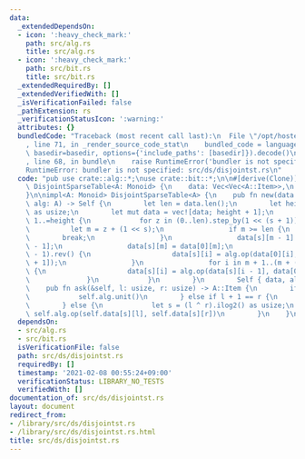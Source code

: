 ```yaml
---
data:
  _extendedDependsOn:
  - icon: ':heavy_check_mark:'
    path: src/alg.rs
    title: src/alg.rs
  - icon: ':heavy_check_mark:'
    path: src/bit.rs
    title: src/bit.rs
  _extendedRequiredBy: []
  _extendedVerifiedWith: []
  _isVerificationFailed: false
  _pathExtension: rs
  _verificationStatusIcon: ':warning:'
  attributes: {}
  bundledCode: "Traceback (most recent call last):\n  File \"/opt/hostedtoolcache/Python/3.9.1/x64/lib/python3.9/site-packages/onlinejudge_verify/documentation/build.py\"\
    , line 71, in _render_source_code_stat\n    bundled_code = language.bundle(stat.path,\
    \ basedir=basedir, options={'include_paths': [basedir]}).decode()\n  File \"/opt/hostedtoolcache/Python/3.9.1/x64/lib/python3.9/site-packages/onlinejudge_verify/languages/user_defined.py\"\
    , line 68, in bundle\n    raise RuntimeError('bundler is not specified: {}'.format(path.as_posix()))\n\
    RuntimeError: bundler is not specified: src/ds/disjointst.rs\n"
  code: "pub use crate::alg::*;\nuse crate::bit::*;\n\n#[derive(Clone)]\npub struct\
    \ DisjointSparseTable<A: Monoid> {\n    data: Vec<Vec<A::Item>>,\n    alg: A,\n\
    }\n\nimpl<A: Monoid> DisjointSparseTable<A> {\n    pub fn new(data: Vec<A::Item>,\
    \ alg: A) -> Self {\n        let len = data.len();\n        let height = len.ilog2()\
    \ as usize;\n        let mut data = vec![data; height + 1];\n        for s in\
    \ 1..=height {\n            for z in (0..len).step_by(1 << (s + 1)) {\n      \
    \          let m = z + (1 << s);\n                if m >= len {\n            \
    \        break;\n                }\n                data[s][m - 1] = data[0][m\
    \ - 1];\n                data[s][m] = data[0][m];\n                for i in (z..m\
    \ - 1).rev() {\n                    data[s][i] = alg.op(data[0][i], data[s][i\
    \ + 1]);\n                }\n                for i in m + 1..(m + (1 << s)).min(len)\
    \ {\n                    data[s][i] = alg.op(data[s][i - 1], data[0][i]);\n  \
    \              }\n            }\n        }\n        Self { data, alg }\n    }\n\
    \    pub fn ask(&self, l: usize, r: usize) -> A::Item {\n        if l == r {\n\
    \            self.alg.unit()\n        } else if l + 1 == r {\n            self.data[0][l]\n\
    \        } else {\n            let s = (l ^ r).ilog2() as usize;\n           \
    \ self.alg.op(self.data[s][l], self.data[s][r])\n        }\n    }\n}\n"
  dependsOn:
  - src/alg.rs
  - src/bit.rs
  isVerificationFile: false
  path: src/ds/disjointst.rs
  requiredBy: []
  timestamp: '2021-02-08 00:55:24+09:00'
  verificationStatus: LIBRARY_NO_TESTS
  verifiedWith: []
documentation_of: src/ds/disjointst.rs
layout: document
redirect_from:
- /library/src/ds/disjointst.rs
- /library/src/ds/disjointst.rs.html
title: src/ds/disjointst.rs
---
```

